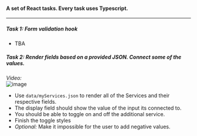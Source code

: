 #### A set of React tasks. Every task uses Typescript.

---

##### Task 1: Form validation hook
- TBA


##### Task 2: Render fields based on a provided JSON. Connect some of the values.
_Video:_ <br>
![image](./fixed_connected_fields.gif)

- Use `data/myServices.json` to render all of the Services and their respective fields. 
- The display field should show the value of the input its connected to.
- You should be able to toggle on and off the additional service.
- Finish the toggle styles
- _Optional:_ Make it impossible for the user to add negative values. 
